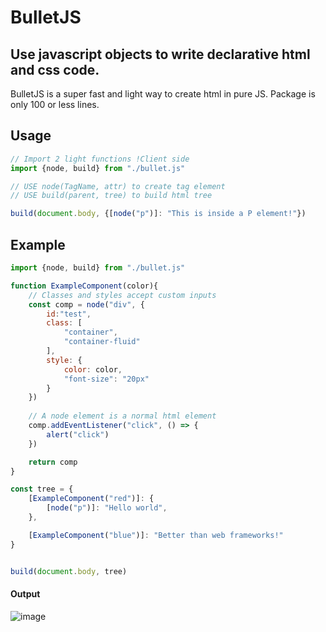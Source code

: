 # BulletJS

## Use javascript objects to write declarative html and css code.

BulletJS is a super fast and light way to create html in pure JS.
Package is only 100 or less lines.

## Usage


```javascript
// Import 2 light functions !Client side
import {node, build} from "./bullet.js"

// USE node(TagName, attr) to create tag element
// USE build(parent, tree) to build html tree

build(document.body, {[node("p")]: "This is inside a P element!"})
```


## Example


```javascript
import {node, build} from "./bullet.js"

function ExampleComponent(color){
    // Classes and styles accept custom inputs
    const comp = node("div", {
        id:"test",
        class: [
            "container",
            "container-fluid"
        ], 
        style: {
            color: color,
            "font-size": "20px"
        }
    })
    
    // A node element is a normal html element
    comp.addEventListener("click", () => {
        alert("click")
    })

    return comp
}

const tree = {
    [ExampleComponent("red")]: {
        [node("p")]: "Hello world",
    },

    [ExampleComponent("blue")]: "Better than web frameworks!"
}


build(document.body, tree)
```

#### Output

![image](https://user-images.githubusercontent.com/62665817/177183801-02d01caf-88f1-40f9-931d-c5dce6ff4c64.png)

